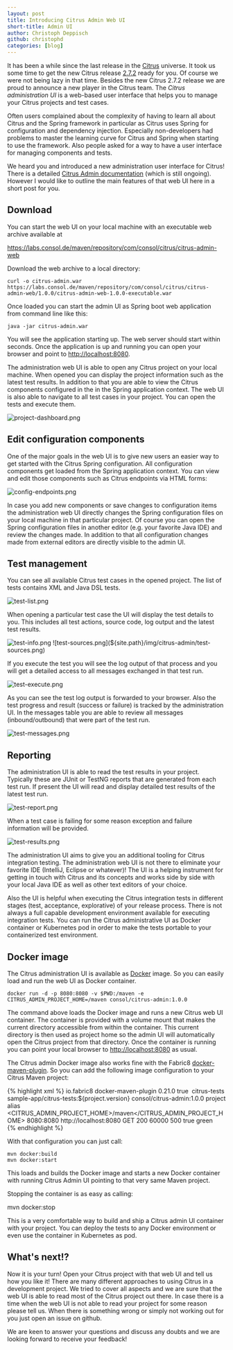 ```yaml
---
layout: post
title: Introducing Citrus Admin Web UI
short-title: Admin UI
author: Christoph Deppisch
github: christophd
categories: [blog]
---
```


It has been a while since the last release in the [Citrus](http://christophd.github.io/citrus/) universe. It took us some time to get the new Citrus release [2.7.2](/news/2017/07/07/release-2-7-2/) ready for you. 
Of course we were not being lazy in that time. Besides the new Citrus 2.7.2 release we are proud to announce a new player in the Citrus team. The *Citrus administration UI* is a 
web-based user interface that helps you to manage your Citrus projects and test cases.

Often users complained about the complexity of having to learn all about Citrus and the Spring framework in particular as Citrus uses Spring for configuration and dependency injection. 
Especially non-developers had problems to master the learning curve for Citrus and Spring when starting to use the framework. Also people asked for a way to have a user interface for managing
components and tests.

We heard you and introduced a new administration user interface for Citrus! There is a detailed [Citrus Admin documentation](http://christophd.github.io/citrus-admin/) (which is still ongoing). 
However I would like to outline the main features of that web UI here in a short post for you.

## Download

You can start the web UI on your local machine with an executable web archive available at

https://labs.consol.de/maven/repository/com/consol/citrus/citrus-admin-web

Download the web archive to a local directory:

    curl -o citrus-admin.war https://labs.consol.de/maven/repository/com/consol/citrus/citrus-admin-web/1.0.0/citrus-admin-web-1.0.0-executable.war

Once loaded you can start the admin UI as Spring boot web application from command line like this:

    java -jar citrus-admin.war

You will see the application starting up. The web server should start within seconds. Once the application is up and running you can open your browser and point to [http://localhost:8080]().

The administration web UI is able to open any Citrus project on your local machine. When opened you can display the project information such as the latest test results. In addition to that you are able 
to view the Citrus components configured in the in the Spring application context. The web UI is also able to navigate to all test cases in your project. You can open the tests and execute them.
 
![project-dashboard.png](${site.path}/img/citrus-admin/project-dashboard.png)

## Edit configuration components

One of the major goals in the web UI is to give new users an easier way to get started with the Citrus Spring configuration. All configuration components get loaded from the Spring application context. 
You can view and edit those components such as Citrus endpoints via HTML forms:

![config-endpoints.png](${site.path}/img/citrus-admin/config-endpoints.png)

In case you add new components or save changes to configuration items the administration web UI directly changes the Spring configuration files on your local machine in that particular project. Of course you can
open the Spring configuration files in another editor (e.g. your favorite Java IDE) and review the changes made. In addition to that all configuration changes made from external editors are directly visible to the admin UI.

## Test management

You can see all available Citrus test cases in the opened project. The list of tests contains XML and Java DSL tests. 

![test-list.png](${site.path}/img/citrus-admin/test-list.png)

When opening a particular test case the UI will display the test details to you. This includes all test actions, source code, log output and the latest test results.

![test-info.png](${site.path}/img/citrus-admin/test-info.png)
![test-sources.png](${site.path}/img/citrus-admin/test-sources.png)

If you execute the test you will see the log output of that process and you will get a detailed access to all messages exchanged in that test run.

![test-execute.png](${site.path}/img/citrus-admin/test-execute.png)

As you can see the test log output is forwarded to your browser. Also the test progress and result (success or failure) is tracked by the administration UI. 
In the messages table you are able to review all messages (inbound/outbound) that were part of the test run.

![test-messages.png](${site.path}/img/citrus-admin/test-messages.png)

## Reporting

The administration UI is able to read the test results in your project. Typically these are JUnit or TestNG reports that are generated from each test run. If present the UI will read and display detailed
test results of the latest test run.

![test-report.png](${site.path}/img/citrus-admin/test-report.png)

When a test case is failing for some reason exception and failure information will be provided.

![test-results.png](${site.path}/img/citrus-admin/test-results.png)

The administration UI aims to give you an additional tooling for Citrus integration testing. The administration web UI is not there to eliminate your favorite IDE (IntelliJ, Eclipse or whatever)! The UI is a helping 
instrument for getting in touch with Citrus and its concepts and works side by side with your local Java IDE as well as other text editors of your choice.
                                                                                             
Also the UI is helpful when executing the Citrus integration tests in different stages (test, acceptance, explorative) of your release process. There is not always a full capable development environment available for 
executing integration tests. You can run the Citrus administrative UI as Docker container or Kubernetes pod in order to make the tests portable to your containerized test environment.

## Docker image

The Citrus administration UI is available as [Docker](https://www.docker.com/) image. So you can easily load and run the web UI as Docker container.

    docker run -d -p 8080:8080 -v $PWD:/maven -e CITRUS_ADMIN_PROJECT_HOME=/maven consol/citrus-admin:1.0.0
     
The command above loads the Docker image and runs a new Citrus web UI container. The container is provided with a volume mount that makes the current directory accessible from within the container.
This current directory is then used as project home so the admin UI will automatically open the Citrus project from that directory. Once the container is running
you can point your local browser to [http://localhost:8080]() as usual.
     
The Citrus admin Docker image also works fine with the Fabric8 [docker-maven-plugin](http://github.com/fabric8io/docker-maven-plugin). So you can add the following image configuration to your Citrus Maven project:

{% highlight xml %}
  <plugin>
    <groupId>io.fabric8</groupId>
    <artifactId>docker-maven-plugin</artifactId>
    <version>0.21.0</version>
    <configuration>
      <verbose>true</verbose>
      <images>
        <image>
          <alias>citrus-tests</alias>
          <name>sample-app/citrus-tests:${project.version}</name>
          <build>
            <from>consol/citrus-admin:1.0.0</from>
            <assembly>
              <descriptorRef>project</descriptorRef>
            </assembly>
          </build>
          <run>
            <namingStrategy>alias</namingStrategy>
            <env>
              <CITRUS_ADMIN_PROJECT_HOME>/maven</CITRUS_ADMIN_PROJECT_HOME>
            </env>
            <ports>
              <port>8080:8080</port>
            </ports>
            <wait>
              <http>
                <url>http://localhost:8080</url>
                <method>GET</method>
                <status>200</status>
              </http>
              <time>60000</time>
              <shutdown>500</shutdown>
            </wait>
            <log>
              <enabled>true</enabled>
              <color>green</color>
            </log>
          </run>
        </image>
      </images>
    </configuration>
  </plugin>    
{% endhighlight %}

With that configuration you can just call:
  
    mvn docker:build
    mvn docker:start
     
This loads and builds the Docker image and starts a new Docker container with running Citrus Admin UI pointing to that very same Maven project.    
     
Stopping the container is as easy as calling:
   
   mvn docker:stop
   
This is a very comfortable way to build and ship a Citrus admin UI container with your project. You can deploy the tests to any Docker environment or even use
the container in Kubernetes as pod.

## What's next!?

Now it is your turn! Open your Citrus project with that web UI and tell us how you like it! There are many different approaches to using Citrus in a development project. 
We tried to cover all aspects and we are sure that the web UI is able to read most of the Citrus project out there. In case there is a time when the web UI is not able to 
read your project for some reason please tell us. When there is something wrong or simply not working out for you just open an issue on github. 

We are keen to answer your questions and discuss any doubts and we are looking forward to receive your feedback! 





 